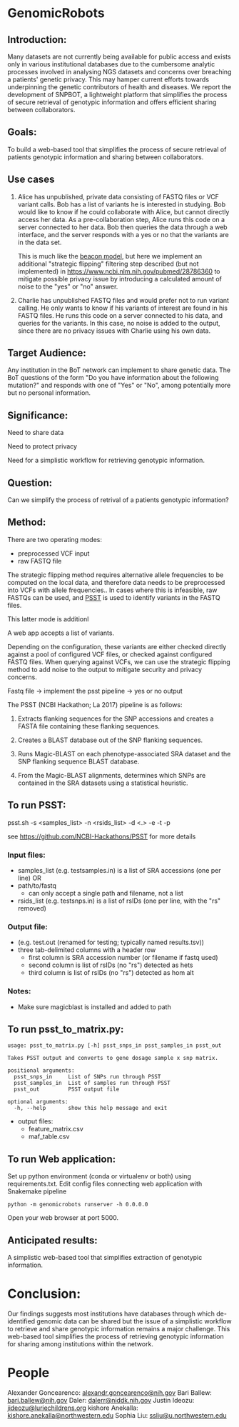 # GenomicRobots
## Introduction:

Many datasets are not currently being available for public access and exists only in various institutional databases due to the cumbersome analytic processes involved in analysing NGS datasets and concerns over breaching a patients' genetic privacy. This may hamper current efforts towards underpinning the genetic contributors of health and diseases. We report the development of SNPBOT, a lightweight platform that simplifies the process of secure retrieval of genotypic information and offers efficient sharing between collaborators.

## Goals:

To build a web-based tool that simplifies the process of secure retrieval of patients genotypic information and sharing between collaborators.

## Use cases

1. Alice has unpublished, private data consisting of FASTQ files or VCF variant
   calls. Bob has a list of variants he is interested in studying. Bob would
   like to know if he could collaborate with Alice, but cannot directly access
   her data. As a pre-collaboration step, Alice runs this code on a server
   connected to her data. Bob then queries the data through a web interface,
   and the server responds with a yes or no that the variants are in the data
   set.

   This is much like the [beacon model](https://beacon-network.org), but here
   we implement an additional "strategic flipping" filtering step described
   (but not implemented) in https://www.ncbi.nlm.nih.gov/pubmed/28786360 to
   mitigate possible privacy issue by introducing a calculated amount of noise
   to the "yes" or "no" answer.

2. Charlie has unpublished FASTQ files and would prefer not to run variant
   calling. He only wants to know if his variants of interest are found in his
   FASTQ files. He runs this code on a server connected to his data, and
   queries for the variants. In this case, no noise is added to the output,
   since there are no privacy issues with Charlie using his own data.


## Target Audience:

Any institution in the BoT network can implement to share genetic data. The BoT questions of the form "Do you have information about the following mutation?" and responds with one of "Yes" or "No", among potentially more but no personal information.

## Significance:

Need to share data

Need to protect privacy

Need for a simplistic workflow for retrieving genotypic information.

## Question:

Can we simplify the process of retrival of a patients genotypic information?

## Method:

There are two operating modes:

- preprocessed VCF input
- raw FASTQ file

The strategic flipping method requires alternative allele frequencies to be
computed on the local data, and therefore data needs to be preprocessed into
VCFs with allele frequencies.. In cases where this is infeasible, raw FASTQs
can be used, and [PSST](https://github.com/NCBI-Hackathons/PSST) is used to
identify variants in the FASTQ files.

This latter mode is additionl

A web app accepts a list of variants.

Depending on the configuration, these variants are either checked directly
against a pool of configured VCF files, or checked against configured FASTQ
files. When querying against VCFs, we can use the strategic flipping method to
add noise to the output to mitigate security and privacy concerns.



Fastq file -> implement the psst pipeline -> yes or no output

The PSST (NCBI Hackathon; La 2017) pipeline is as follows:

1. Extracts flanking sequences for the SNP accessions and creates a FASTA file containing these flanking sequences.

2. Creates a BLAST database out of the SNP flanking sequences.

3. Runs Magic-BLAST on each phenotype-associated SRA dataset and the SNP flanking sequence BLAST database.

4. From the Magic-BLAST alignments, determines which SNPs are contained in the SRA datasets using a statistical heuristic.


## To run PSST:

psst.sh -s <samples_list> -n <rsids_list> -d <.> -e <email> -t <n> -p <n>

see https://github.com/NCBI-Hackathons/PSST for more details

### Input files:
- samples_list (e.g. testsamples.in) is a list of SRA accessions (one per line)
  OR
- path/to/fastq
  - can only accept a single path and filename, not a list
- rsids_list (e.g. testsnps.in) is a list of rsIDs (one per line, with the "rs" removed)

### Output file:
- (e.g. test.out (renamed for testing; typically named results.tsv))
- three tab-delimited columns with a header row
  - first column is SRA accession number (or filename if fastq used)
  - second column is list of rsIDs (no "rs") detected as hets
  - third column is list of rsIDs (no "rs") detected as hom alt

### Notes:
- Make sure magicblast is installed and added to path

## To run psst_to_matrix.py:

```
usage: psst_to_matrix.py [-h] psst_snps_in psst_samples_in psst_out

Takes PSST output and converts to gene dosage sample x snp matrix.

positional arguments:
  psst_snps_in     List of SNPs run through PSST
  psst_samples_in  List of samples run through PSST
  psst_out         PSST output file

optional arguments:
  -h, --help       show this help message and exit
  ```

- output files:
  - feature_matrix.csv
  - maf_table.csv


## To run Web application:

Set up python environment (conda or virtualenv or both) using requirements.txt. 
Edit config files connecting web application with Snakemake pipeline

```
python -m genomicrobots runserver -h 0.0.0.0
```
Open your web browser at port 5000.


## Anticipated results:

A simplistic web-based tool that simplifies extraction of genotypic information.

# Conclusion:

Our findings suggests most institutions have databases through which de-identified genomic data can be shared but the issue of a simplistic workflow to retrieve and share genotypic information remains a major challenge. This web-based tool simplifies the process of retrieving genotypic information for sharing among institutions within the network.
# People

Alexander Goncearenco: alexandr.goncearenco@nih.gov
Bari Ballew: bari.ballew@nih.gov
Daler: dalerr@niddk.nih.gov
Justin Ideozu: jideozu@luriechildrens.org
kishore Anekalla: kishore.anekalla@northwestern.edu
Sophia Liu: ssliu@u.northwestern.edu


